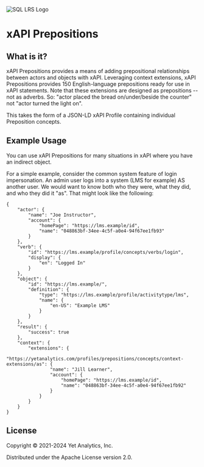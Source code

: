 ![SQL LRS Logo](doc/images/doc_logo.png)

# xAPI Prepositions

## What is it?

xAPI Prepositions provides a means of adding prepositional relationships between actors and objects with xAPI. Leveraging context extensions, xAPI Prepositions provides 150 English-language prepositions ready for use in xAPI statements. Note that these extensions are designed as prepositions -- not as adverbs. So: "actor placed the bread on/under/beside the counter" not "actor turned the light on".

This takes the form of a JSON-LD xAPI Profile containing individual Preposition concepts.

## Example Usage

You can use xAPI Prepositions for many situations in xAPI where you have an indirect object.

For a simple example, consider the common system feature of login impersonation. An admin user logs into a system (LMS for example) AS another user. We would want to know both who they were, what they did, and who they did it "as". That might look like the following:

```
{
    "actor": {
        "name": "Joe Instructor",
        "account": {
            "homePage": "https://lms.example/id",
            "name": "048863bf-34ee-4c5f-a0e4-94f67ee1fb93"
        }
    },
    "verb": {
        "id": "https://lms.example/profile/concepts/verbs/login",
        "display": {
            "en": "Logged In"
        }
    },
    "object": {
        "id": "https://lms.example/",
        "definition": {
            "type": "https://lms.example/profile/activitytype/lms",
            "name": {
                "en-US": "Example LMS"
            }
        }
    },
    "result": {
        "success": true
    },
    "context": {
        "extensions": {
            "https://yetanalytics.com/profiles/prepositions/concepts/context-extensions/as": {
                "name": "Jill Learner",
                "account": {
                    "homePage": "https://lms.example/id",
                    "name": "048863bf-34ee-4c5f-a0e4-94f67ee1fb92"
                }
            }
        }
    }
}

```


## License

Copyright © 2021-2024 Yet Analytics, Inc.

Distributed under the Apache License version 2.0.
